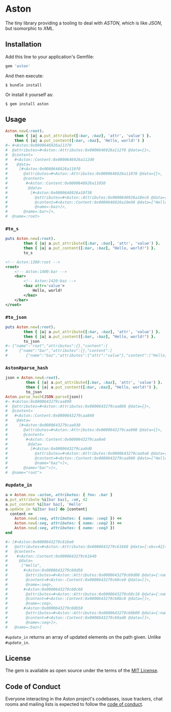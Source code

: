 # Aston

The tiny library providing a tooling to deal with _ASTON_, which is like _JSON_, but isomorphic to _XML_. 

## Installation

Add this line to your application's Gemfile:

```ruby
gem 'aston'
```

And then execute:

    $ bundle install

Or install it yourself as:

    $ gem install aston

## Usage

```ruby
Aston.new(:root).
    then { |a| a.put_attribute([:bar, :baz], 'attr', 'value') }.
    then { |a| a.put_content([:bar, :baz], 'Hello, world!') }
#⇒ #<Aston:0x0000646926a11370
#  @attributes=#<Aston::Attributes:0x0000646926a112f8 @data={}>,
#  @content=
#   #<Aston::Content:0x0000646926a112d0
#    @data=
#     [#<Aston:0x0000646926a110f0
#       @attributes=#<Aston::Attributes:0x0000646926a11078 @data={}>,
#       @content=
#        #<Aston::Content:0x0000646926a11050
#         @data=
#          [#<Aston:0x0000646926a10f38
#            @attributes=#<Aston::Attributes:0x0000646926a10ec0 @data={"attr"=>"value"}>,
#            @content=#<Aston::Content:0x0000646926a10e98 @data=["Hello, world!"]>,
#            @name=:baz>]>,
#       @name=:bar>]>,
#  @name=:root>
```

### `#to_s`

```ruby
puts Aston.new(:root).
        then { |a| a.put_attribute([:bar, :baz], 'attr', 'value') }.
        then { |a| a.put_content([:bar, :baz], "Hello, world!") }.
        to_s
```

```xml
<!-- Aston:1380:root -->
<root>
    <!-- Aston:1400:bar -->
    <bar>
        <!-- Aston:1420:baz -->
        <baz attr='value'>
            Hello, world!
        </baz>
    </bar>
</root>
```

### `#to_json`

```ruby
puts Aston.new(:root).
        then { |a| a.put_attribute([:bar, :baz], 'attr', 'value') }.
        then { |a| a.put_content([:bar, :baz], "Hello, world!") }.
        to_json
#⇒ {"name":"root","attributes":{},"content":[
#     {"name":"bar","attributes":{},"content":[
#        {"name":"baz","attributes":{"attr":"value"},"content":["Hello, world!"]}]}]}
```

### `Aston#parse_hash`

```ruby
json = Aston.new(:root).
         then { |a| a.put_attribute([:bar, :baz], 'attr', 'value') }.
         then { |a| a.put_content([:bar, :baz], "Hello, world!") }.
         to_json
Aston.parse_hash(JSON.parse(json))
#⇒ #<Aston:0x0000643279caa890
#  @attributes=#<Aston::Attributes:0x0000643279caa868 @data={}>,
#  @content=
#   #<Aston::Content:0x0000643279caa840
#    @data=
#     [#<Aston:0x0000643279caa930
#       @attributes=#<Aston::Attributes:0x0000643279caa908 @data={}>,
#       @content=
#        #<Aston::Content:0x0000643279caa8e0
#         @data=
#          [#<Aston:0x0000643279caa9d0
#            @attributes=#<Aston::Attributes:0x0000643279caa9a8 @data={"attr"=>"value"}>,
#            @content=#<Aston::Content:0x0000643279caa980 @data=["Hello, world!"]>,
#            @name="baz">]>,
#       @name="bar">]>,
#  @name="root">
```

### `#update_in`

```ruby
a = Aston.new :aston, attributes: { foo: :bar }
a.put_attribute %i[bar baz], :ok, 42
a.put_content %i[bar baz], 'Hello'
a.update_in %i[bar baz] do |content|
  content <<
    Aston.new(:seq, attributes: { name: :seq1 }) <<
    Aston.new(:seq, attributes: { name: :seq2 }) <<
    Aston.new(:seq, attributes: { name: :seq3 })
end

#⇒ [#<Aston:0x0000643279c616e0
#   @attributes=#<Aston::Attributes:0x0000643279c61668 @data={:ok=>42}>,
#   @content=
#    #<Aston::Content:0x0000643279c61640
#     @data=
#      ["Hello",
#       #<Aston:0x0000643279c60d58
#        @attributes=#<Aston::Attributes:0x0000643279c60d08 @data={:name=>:seq1}>,
#        @content=#<Aston::Content:0x0000643279c60ce0 @data=[]>,
#        @name=:seq>,
#       #<Aston:0x0000643279c60c68
#        @attributes=#<Aston::Attributes:0x0000643279c60c18 @data={:name=>:seq2}>,
#        @content=#<Aston::Content:0x0000643279c60bc8 @data=[]>,
#        @name=:seq>,
#       #<Aston:0x0000643279c60b50
#        @attributes=#<Aston::Attributes:0x0000643279c60b00 @data={:name=>:seq3}>,
#        @content=#<Aston::Content:0x0000643279c60ad8 @data=[]>,
#        @name=:seq>]>,
#   @name=:baz>]
```

`#update_in` returns an array of updated elements on the path given. Unlike `#update_in`.

## License

The gem is available as open source under the terms of the [MIT License](https://opensource.org/licenses/MIT).

## Code of Conduct

Everyone interacting in the Aston project's codebases, issue trackers, chat rooms and mailing lists is expected to follow the [code of conduct](https://github.com/am-kantox/aston/blob/master/CODE_OF_CONDUCT.md).
